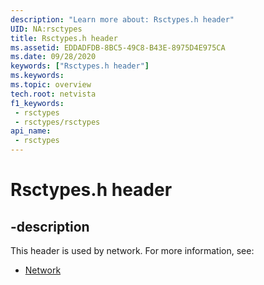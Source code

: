 ```yaml
---
description: "Learn more about: Rsctypes.h header"
UID: NA:rsctypes
title: Rsctypes.h header
ms.assetid: EDDADFDB-8BC5-49C8-B43E-8975D4E975CA
ms.date: 09/28/2020
keywords: ["Rsctypes.h header"]
ms.keywords: 
ms.topic: overview
tech.root: netvista
f1_keywords:
 - rsctypes
 - rsctypes/rsctypes
api_name:
 - rsctypes
---
```


# Rsctypes.h header


## -description

This header is used by network. For more information, see:

- [Network](../_netvista/index.md)

